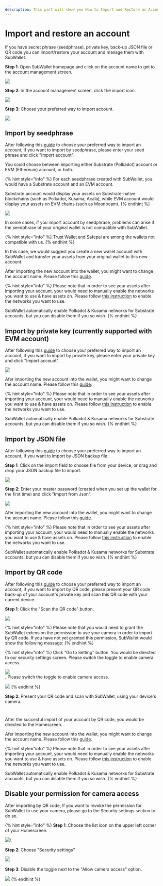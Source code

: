 ```yaml
---
description: This part will show you How to Import and Restore an Account on SubWallet.
---
```


# Import and restore an account

If you have secret phrase (seedphrase), private key, back-up JSON file or QR code you can import/restore your account and manage them with SubWallet.

**Step 1**: Open SubWallet homepage and click on the account name to get to the account management screen. &#x20;

![](<../../.gitbook/assets/image (12) (1) (2) (1).png>)

**Step 2**: In the account management screen, click the import icon.

![](https://files.gitbook.com/v0/b/gitbook-x-prod.appspot.com/o/spaces%2F2zseowhOCGE5xsJFb2z5%2Fuploads%2FnA5elIEwiVADORTkcDrF%2FScreenshot\_21.png?alt=media\&token=14fc8e7b-d870-4387-8bb5-8b9566504bc8)

**Step 3**: Choose your preferred way to import account.

![](<../../.gitbook/assets/image (15) (2) (1).png>)



## Import by seedphrase

After following this [guide](broken-reference) to choose your preferred way to import an account, if you want to import by seedphrase, please enter your seed phrase and click "Import account".&#x20;

You could choose between importing either Substrate (Polkadot) account or EVM (Ethereum) account, or both.&#x20;

{% hint style="info" %}
For each seedphrase created with SubWallet, you would have a Substrate account and an EVM account.&#x20;

Substrate account would display your assets on Substrate-native blockchains (such as Polkadot, Kusama, Acala), while EVM account would display your assets on EVM chains (such as Moonbeam).&#x20;
{% endhint %}

![](<../../.gitbook/assets/image (25) (2) (1).png>)

In some cases, if you import account by seedphrase, problems can arise if the seedphrase of your original wallet is not compatible with SubWallet.&#x20;

{% hint style="info" %}
Trust Wallet and Safepal are among the wallets not compatible with us.&#x20;
{% endhint %}

In this case, we would suggest you create a new wallet account with SubWallet and transfer your assets from your original wallet to this new account.&#x20;

After importing the new account into the wallet, you might want to change the account name. Please follow this [guide](switch-between-accounts-and-change-account-name.md).

{% hint style="info" %}
Please note that in order to see your assets after importing your account, your would need to manually enable the networks you want to use & have assets on. Please follow [this instruction](../customize-your-blockchains.md) to enable the networks you want to use.

SubWallet automatically enable Polkadot & Kusama networks for Substrate accounts, but you can disable them if you so wish.&#x20;
{% endhint %}

##

## Import by private key (currently supported with EVM account)

After following this [guide](broken-reference) to choose your preferred way to import an account, if you want to import by private key, please enter your  private key and click "Import account".

![](<../../.gitbook/assets/image (1) (1) (2) (2).png>)

Afer importing the new account into the wallet, you might want to change the account name. Please follow this [guide](switch-between-accounts-and-change-account-name.md).

{% hint style="info" %}
Please note that in order to see your assets after importing your account, your would need to manually enable the networks you want to use & have assets on. Please follow [this instruction](../customize-your-blockchains.md) to enable the networks you want to use.

SubWallet automatically enable Polkadot & Kusama networks for Substrate accounts, but you can disable them if you so wish.
{% endhint %}

##

## Import by JSON file

After following this [guide](broken-reference) to choose your preferred way to import an account, if you want to import by JSON backup file:

**Step 1**: Click on the import field to choose file from your device, or drag and drop your JSON backup file to import.

![](<../../.gitbook/assets/image (10) (1) (2) (1) (1).png>)

**Step 2**: Enter your master password (created when you set up the wallet for the first time) and click "Import from Json".&#x20;

![](<../../.gitbook/assets/image (23) (1) (2).png>)

Afer importing the new account into the wallet, you might want to change the account name. Please follow this [guide](switch-between-accounts-and-change-account-name.md).

{% hint style="info" %}
Please note that in order to see your assets after importing your account, your would need to manually enable the networks you want to use & have assets on. Please follow [this instruction](../customize-your-blockchains.md) to enable the networks you want to use.

SubWallet automatically enable Polkadot & Kusama networks for Substrate accounts, but you can disable them if you so wish.
{% endhint %}

##

## Import by QR code

After following this [guide](broken-reference) to choose your preferred way to import an account, if you want to import by QR code, please present your QR code back-up of your account's private key and scan this QR code with your current device.&#x20;



**Step 1**: Click the "Scan the QR code" button.

![](https://files.gitbook.com/v0/b/gitbook-x-prod.appspot.com/o/spaces%2F2zseowhOCGE5xsJFb2z5%2Fuploads%2FaegDNDckWS5Pm0iHXNzy%2FScreenshot\_20.png?alt=media\&token=730ceed9-3975-4f66-b14f-4f3e03fd83f0)

{% hint style="info" %}
Please note that you would need to grant the SubWallet extension the permission to use your camera in order to import by QR code. If you have not yet granted this permission, SubWallet would show the following message:
{% endhint %}

{% hint style="info" %}
Click "Go to Setting" button. You would be directed to our security settings screen. Please switch the toggle to enable camera access.&#x20;

![](<../../.gitbook/assets/image (7) (3) (1).png>)\
. Please switch the toggle to enable camera access.&#x20;

![](<../../.gitbook/assets/image (24) (1) (2).png>)
{% endhint %}



**Step 2**: Present your QR code and scan with SubWallet, using your device's camera.&#x20;

<figure><img src="https://files.gitbook.com/v0/b/gitbook-x-prod.appspot.com/o/spaces%2F2zseowhOCGE5xsJFb2z5%2Fuploads%2Fo0LyV3teoGd7K13E4p9S%2Fimage.png?alt=media&#x26;token=487b39c8-2c48-4c67-a496-897714b2549e" alt=""><figcaption></figcaption></figure>

&#x20;

<figure><img src="https://files.gitbook.com/v0/b/gitbook-x-prod.appspot.com/o/spaces%2F2zseowhOCGE5xsJFb2z5%2Fuploads%2FdjKG4ygi6JOKuOifIOiZ%2F2.png?alt=media&#x26;token=9c47ee56-8444-4975-8927-8d32a024bd8e" alt=""><figcaption></figcaption></figure>

After the succesful import of your account by QR code, you would be directed to the Homescreen.&#x20;

Afer importing the new account into the wallet, you might want to change the account name. Please follow this [guide](switch-between-accounts-and-change-account-name.md).

{% hint style="info" %}
Please note that in order to see your assets after importing your account, your would need to manually enable the networks you want to use & have assets on. Please follow [this instruction](../customize-your-blockchains.md) to enable the networks you want to use.

SubWallet automatically enable Polkadot & Kusama networks for Substrate accounts, but you can disable them if you so wish.
{% endhint %}

## Disable your permission for camera access

After importing by QR code, If you want to revoke the permission for SubWallet to use your camera, please go to the Security settings section to do so.

{% hint style="info" %}
**Step 1**: Choose the list icon on the upper left corner of your Homescreen.

![](https://files.gitbook.com/v0/b/gitbook-x-prod.appspot.com/o/spaces%2F2zseowhOCGE5xsJFb2z5%2Fuploads%2F5JSrnZ74n3ImsMYrofiN%2FScreenshot\_2.png?alt=media\&token=7f65d518-d978-453b-9c3a-545f0a161e23)\


**Step 2**: Choose "Security settings"

![](https://files.gitbook.com/v0/b/gitbook-x-prod.appspot.com/o/spaces%2F2zseowhOCGE5xsJFb2z5%2Fuploads%2F8D78OrReXf4WQRZ258aZ%2FScreenshot\_5.png?alt=media\&token=506a8567-6d9b-4d29-8a99-1f4d291c571c)\
\
**Step 3**: Disable the toggle next to the "Allow camera access" option.&#x20;

![](https://files.gitbook.com/v0/b/gitbook-x-prod.appspot.com/o/spaces%2F2zseowhOCGE5xsJFb2z5%2Fuploads%2FjOdRHyvzxBLw6jOLlzZM%2FScreenshot\_4.png?alt=media\&token=d7c1e341-f1b4-4f6f-885d-109b21d49e41)
{% endhint %}
